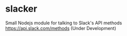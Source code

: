 # slacker
Small Nodejs module for talking to Slack's API methods https://api.slack.com/methods (Under Development)

